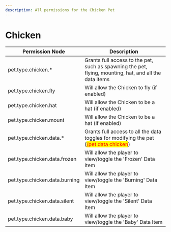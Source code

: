 ```yaml
---
description: All permissions for the Chicken Pet
---
```


# Chicken
| Permission Node | Description |
| - | - |
| pet.type.chicken.* | Grants full access to the pet, such as spawning the pet, flying, mounting, hat, and all the data items |
| pet.type.chicken.fly | Will allow the Chicken to fly (if enabled) |
| pet.type.chicken.hat | Will allow the Chicken to be a hat (if enabled) |
| pet.type.chicken.mount | Will allow the Chicken to be a hat (if enabled) |
| pet.type.chicken.data.* | Grants full access to all the data toggles for modifying the pet (<mark style="color:red;">/pet data chicken</mark>) |
| pet.type.chicken.data.frozen | Will allow the player to view/toggle the 'Frozen' Data Item |
| pet.type.chicken.data.burning | Will allow the player to view/toggle the 'Burning' Data Item |
| pet.type.chicken.data.silent | Will allow the player to view/toggle the 'Silent' Data Item |
| pet.type.chicken.data.baby | Will allow the player to view/toggle the 'Baby' Data Item |

